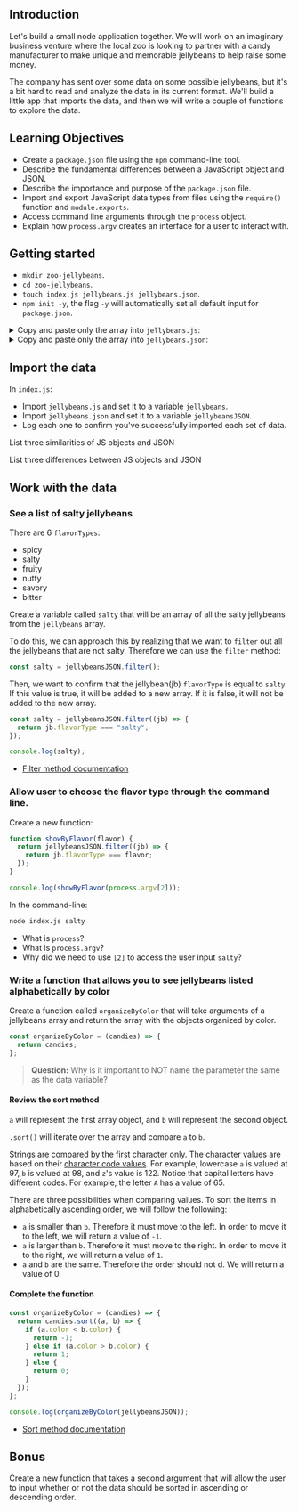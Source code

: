 ## Introduction

Let's build a small node application together. We will work on an imaginary business venture where the local zoo is looking to partner with a candy manufacturer to make unique and memorable jellybeans to help raise some money.

The company has sent over some data on some possible jellybeans, but it's a bit hard to read and analyze the data in its current format. We'll build a little app that imports the data, and then we will write a couple of functions to explore the data.

## Learning Objectives

- Create a `package.json` file using the `npm` command-line tool.
- Describe the fundamental differences between a JavaScript object and JSON.
- Describe the importance and purpose of the `package.json` file.
- Import and export JavaScript data types from files using the `require()` function and `module.exports`.
- Access command line arguments through the `process` object.
- Explain how `process.argv` creates an interface for a user to interact with.

## Getting started

- `mkdir zoo-jellybeans`.
- `cd zoo-jellybeans`.
- `touch index.js jellybeans.js jellybeans.json`.
- `npm init -y`, the flag `-y` will automatically set all default input for `package.json`.

<details><summary>Copy and paste only the array into <code>jellybeans.js</code>:</summary>

<code><pre>

```js
[
  {
    name: "Wiggly Chilean Corralero",
    color: "sky blue",
    flavorType: "bitter",
    inStock: true,
  },
  {
    name: "Impish Argente Brun",
    color: "gold",
    flavorType: "spicy",
    inStock: false,
  },
  {
    name: "Venerated Pulikulam",
    color: "yellow",
    flavorType: "salty",
    inStock: true,
  },
  {
    name: "Well-to-do Hognosed viper",
    color: "blue",
    flavorType: "salty",
    inStock: false,
  },
  {
    name: "Attractive Australian Freshwater Crocodile",
    color: "black",
    flavorType: "fruity",
    inStock: true,
  },
  {
    name: "Mediocre West African Lion",
    color: "olive",
    flavorType: "fruity",
    inStock: true,
  },
  {
    name: "Ill-informed Bolognese",
    color: "salmon",
    flavorType: "salty",
    inStock: false,
  },
  {
    name: "Warped Bouvier des Flandres",
    color: "lime",
    flavorType: "spicy",
    inStock: true,
  },
  {
    name: "Serene Allmogekor",
    color: "tan",
    flavorType: "bitter",
    inStock: false,
  },
  {
    name: "Brisk Grass Carrying Wasp",
    color: "fuchsia",
    flavorType: "savory",
    inStock: true,
  },
];
```

</pre></code>

</details>

<details><summary>Copy and paste only the array into <code>jellybeans.json</code>:</summary>

<code><pre>

```json
[
  {
    "name": "Perfumed Savannah",
    "color": "yellow",
    "flavorType": "fruity",
    "inStock": true
  },
  {
    "name": "Agitated Northeast Congo Lion",
    "color": "fuchsia",
    "flavorType": "fruity",
    "inStock": false
  },
  {
    "name": "Royal Australian Draught Horse",
    "color": "magenta",
    "flavorType": "spicy",
    "inStock": true
  },
  {
    "name": "Unselfish Kurilian Bobtail",
    "color": "turquoise",
    "flavorType": "salty",
    "inStock": true
  },
  {
    "name": "Glorious Northeast Congo Lion",
    "color": "magenta",
    "flavorType": "nutty",
    "inStock": false
  },
  {
    "name": "Rotating Silver",
    "color": "gold",
    "flavorType": "fruity",
    "inStock": false
  },
  {
    "name": "Speedy Toyger",
    "color": "gold",
    "flavorType": "spicy",
    "inStock": true
  },
  {
    "name": "Flowery Australian Freshwater Crocodile",
    "color": "grey",
    "flavorType": "salty",
    "inStock": true
  },
  {
    "name": "Upset Chinese River Dolphin",
    "color": "indigo",
    "flavorType": "nutty",
    "inStock": true
  },
  {
    "name": "Smoggy Württemberger",
    "color": "pink",
    "flavorType": "savory",
    "inStock": false
  }
]
```

</pre></code>
</details>

## Import the data

In `index.js`:

- Import `jellybeans.js` and set it to a variable `jellybeans`.
- Import `jellybeans.json` and set it to a variable `jellybeansJSON`.
- Log each one to confirm you've successfully imported each set of data.

List three similarities of JS objects and JSON

List three differences between JS objects and JSON

## Work with the data

### See a list of salty jellybeans

There are 6 `flavorTypes`:

- spicy
- salty
- fruity
- nutty
- savory
- bitter

Create a variable called `salty` that will be an array of all the salty jellybeans from the `jellybeans` array.

To do this, we can approach this by realizing that we want to `filter` out all the jellybeans that are not salty. Therefore we can use the `filter` method:

```js
const salty = jellybeansJSON.filter();
```

Then, we want to confirm that the jellybean(jb) `flavorType` is equal to `salty`. If this value is true, it will be added to a new array. If it is false, it will not be added to the new array.

```js
const salty = jellybeansJSON.filter((jb) => {
  return jb.flavorType === "salty";
});

console.log(salty);
```

- [Filter method documentation](https://developer.mozilla.org/en-US/docs/Web/JavaScript/Reference/Global_Objects/Array/filter)

### Allow user to choose the flavor type through the command line.

Create a new function:

```js
function showByFlavor(flavor) {
  return jellybeansJSON.filter((jb) => {
    return jb.flavorType === flavor;
  });
}

console.log(showByFlavor(process.argv[2]));
```

In the command-line:

```bash
node index.js salty
```

- What is `process`?
- What is `process.argv`?
- Why did we need to use `[2]` to access the user input `salty`?

### Write a function that allows you to see jellybeans listed alphabetically by color

Create a function called `organizeByColor` that will take arguments of a jellybeans array and return the array with the objects organized by color.

```js
const organizeByColor = (candies) => {
  return candies;
};
```

> **Question:** Why is it important to NOT name the parameter the same as the data variable?

#### Review the sort method

`a` will represent the first array object, and `b` will represent the second object.

`.sort()` will iterate over the array and compare `a` to `b`.

Strings are compared by the first character only. The character values are based on their [character code values](https://www.w3schools.com/charsets/ref_utf_basic_latin.asp). For example, lowercase `a` is valued at 97, `b` is valued at 98, and `z`'s value is 122. Notice that capital letters have different codes. For example, the letter `A` has a value of 65.

There are three possibilities when comparing values. To sort the items in alphabetically ascending order, we will follow the following:

- `a` is smaller than `b`. Therefore it must move to the left. In order to move it to the left, we will return a value of `-1`.
- `a` is larger than `b`. Therefore it must move to the right. In order to move it to the right, we will return a value of `1`.
- `a` and `b` are the same. Therefore the order should not d. We will return a value of 0.

#### Complete the function

```js
const organizeByColor = (candies) => {
  return candies.sort((a, b) => {
    if (a.color < b.color) {
      return -1;
    } else if (a.color > b.color) {
      return 1;
    } else {
      return 0;
    }
  });
};
```

```js
console.log(organizeByColor(jellybeansJSON));
```

- [Sort method documentation](https://developer.mozilla.org/en-US/docs/Web/JavaScript/Reference/Global_Objects/Array/sort)

## Bonus

Create a new function that takes a second argument that will allow the user to input whether or not the data should be sorted in ascending or descending order.

